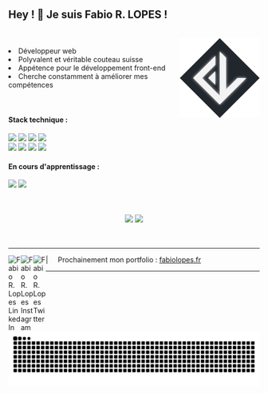 ## Hey ! 👋 Je suis Fabio R. LOPES  !

<br>

<div align="center">
  <img align="right" height="160px" src="./assets/fabiodevcode_new-logo.png" alt="logo fabiolopes.fr">
  
  <div align="left">
    <br>
    <li> Développeur web</li>
    <li> Polyvalent et véritable couteau suisse </li>
    <li> Appétence pour le développement front-end </li>
    <li> Cherche constamment à améliorer mes compétences </li>
  </div>
</div>


<br>
<br>


<h4>Stack technique :</h4>
<div align="left">
  <img src="https://img.shields.io/badge/JavaScript-F7DF1E?style=for-the-badge&logo=javascript&logoColor=black"/>
  <img src="https://img.shields.io/badge/Node.js-43853D?style=for-the-badge&logo=node.js&logoColor=white"/>
  <img src="https://img.shields.io/badge/Express.js-404D59?style=for-the-badge&logo=Express&logoColor=white"/>
  <img src="https://img.shields.io/badge/Vue.js-35495E?style=for-the-badge&logo=vue.js&logoColor=4FC08D"/>
  <br>
  <img src="https://img.shields.io/badge/jQuery-F2F2F2?style=for-the-badge&logo=jquery&logoColor=13609E"/>
  <img src="https://img.shields.io/badge/HTML-E34F26?style=for-the-badge&logo=html5&logoColor=white"/>
  <img src="https://img.shields.io/badge/CSS-1572B6?style=for-the-badge&logo=css3&logoColor=white"/>
  <img src="https://img.shields.io/badge/Sass-C6538C?style=for-the-badge&logo=sass&logoColor=white"/>
</div>

<h4>En cours d'apprentissage :</h4>
<div align="left">
  <img src="https://img.shields.io/badge/TypeScript-007ACC?style=for-the-badge&logo=typescript&logoColor=white"/>
  <img src="https://img.shields.io/badge/python-3670A0?style=for-the-badge&logo=python&logoColor=ffdd54"/>
</div> 


<br>
<br>
<br>


<div align="center">
  <img height="190em" src="https://github-readme-stats.vercel.app/api/top-langs/?username=FabioDevCode&layout=compact&langs_count=8&theme=vue-dark&border_radius=8px"/>
  <img height="190em" src="https://github-readme-stats.vercel.app/api?username=FabioDevCode&theme=vue-dark&border_radius=8px"/> 
</div>


<br>
<br>


----

<a href="https://linkedin.com/in/fabiodevcode/">
  <img align="left" alt="Fabio R. Lopes LinkedIn" width="25px" src="https://img.icons8.com/3d-fluency/512/linkedin.png" />
</a>
<a href="https://www.instagram.com/fabiodevcode/">
  <img align="left" alt="Fabio R. Lopes Instagram" width="25px" src="https://img.icons8.com/3d-fluency/512/instagram-new.png" />
</a>
<a href="https://twitter.com/FabioDevCode">
  <img align="left" alt="Fabio R. Lopes Twitter" width="25px" src="https://img.icons8.com/3d-fluency/512/twitter-circled.png" />
</a>

| &nbsp;&nbsp;&nbsp; Prochainement mon portfolio : [fabiolopes.fr](https://www.fabiolopes.fr/)

----
<div align="center" display="inline-block">

  ![Snake animation](https://github.com/FabioDevCode/FabioDevCode/blob/output/github-contribution-grid-snake.svg)

</div>



<br>



<!--
<div align="center" display="inline-block">
  <img src="https://github-readme-activity-graph.cyclic.app/graph?username=FabioDevCode&custom_title=Commit%20/%20Jour&theme=vue&bg_color=22272E&hide_title=true&color=ADBAC7&hide_border=true" height="#22272E"/>
</div>
-->
